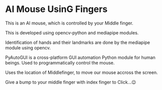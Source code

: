 # AI Mouse UsinG Fingers
This is an AI mouse, which is controlled by your Middle finger.

This is developed using opencv-python and mediapipe modules.

Identification of hands and their landmarks are done by the mediapipe
module using opencv.

PyAutoGUI is a cross-platform GUI automation Python module for human beings. Used to programmatically control the mouse.

Uses the location of Middlefinger, to move our mouse accross the screen.

Give a bump to your middle finger with index finger to Click...😉

